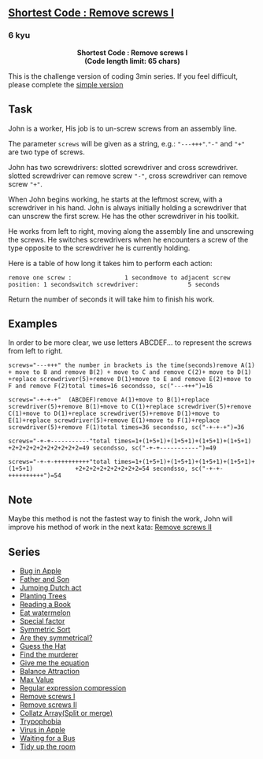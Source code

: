 <h2><a href=https://www.codewars.com/kata/57109bf197b4b3853a000274/train/javascript target="_blank">Shortest Code : Remove screws I</a></h2><h3>6 kyu</h3><p align="center"><b>Shortest Code : Remove screws I<br>(Code length limit: 65 chars)</b></p><p>This is the challenge version of coding 3min series. If you feel difficult, please complete the <a href="http://www.codewars.com/kata/5710a50d336aed828100055a" data-turbolinks="false" target="_blank">simple version</a></p><h2 id="task">Task</h2><p>John is a worker, His job is to un-screw screws from an assembly line.</p><p>The parameter <code>screws</code> will be given as a string, e.g.: <code>"---+++"</code>.<code>"-"</code> and <code>"+"</code> are two type of screws.</p><p>John has two screwdrivers: slotted screwdriver and cross screwdriver. slotted screwdriver can remove screw <code>"-"</code>, cross screwdriver can remove screw <code>"+"</code>.</p><p>When John begins working, he starts at the leftmost screw, with a screwdriver in his hand. John is always initially holding a screwdriver that can unscrew the first screw. He has the other screwdriver in his toolkit.</p><p>He works from left to right, moving along the assembly line and unscrewing the screws. He switches screwdrivers when he encounters a screw of the type opposite to the screwdriver he is currently holding.</p><p>Here is a table of how long it takes him to perform each action:</p><pre><code>remove one screw :               1 secondmove to adjacent screw position: 1 secondswitch screwdriver:              5 seconds</code></pre><p>Return the number of seconds it will take him to finish his work.</p><h2 id="examples">Examples</h2><p>In order to be more clear, we use letters ABCDEF... to represent the screws from left to right.</p><pre><code>screws="---+++" the number in brackets is the time(seconds)remove A(1) + move to B and remove B(2) + move to C and remove C(2)+ move to D(1) +replace screwdriver(5)+remove D(1)+move to E and remove E(2)+move to F and remove F(2)total times=16 secondsso, sc("---+++")=16</code></pre><pre><code>screws="-+-+-+"  (ABCDEF)remove A(1)+move to B(1)+replace screwdriver(5)+remove B(1)+move to C(1)+replace screwdriver(5)+remove C(1)+move to D(1)+replace screwdriver(5)+remove D(1)+move to E(1)+replace screwdriver(5)+remove E(1)+move to F(1)+replace screwdriver(5)+remove F(1)total times=36 secondsso, sc("-+-+-+")=36</code></pre><pre><code>screws="-+-+-----------"total times=1+(1+5+1)+(1+5+1)+(1+5+1)+(1+5+1)            +2+2+2+2+2+2+2+2+2+2=49 secondsso, sc("-+-+-----------")=49</code></pre><pre><code>screws="-+-+-++++++++++"total times=1+(1+5+1)+(1+5+1)+(1+5+1)+(1+5+1)+(1+5+1)            +2+2+2+2+2+2+2+2+2=54 secondsso, sc("-+-+-++++++++++")=54</code></pre><h2 id="note">Note</h2><p>Maybe this method is not the fastest way to finish the work, John will improve his method of work in the next kata: <a href="http://www.codewars.com/kata/57104927d860a31eab000b5d" data-turbolinks="false" target="_blank">Remove screws II</a>   </p><h2 id="series">Series</h2><ul><li><a href="http://www.codewars.com/kata/56f8a648ba792a778a0000b9" data-turbolinks="false" target="_blank">Bug in Apple</a></li><li><a href="http://www.codewars.com/kata/56f928b19982cc7a14000c9d" data-turbolinks="false" target="_blank">Father and Son</a></li><li><a href="http://www.codewars.com/kata/570bbf7b6731d44b36001fde" data-turbolinks="false" target="_blank">Jumping Dutch act</a></li><li><a href="http://www.codewars.com/kata/570f45fab29c705d330004e3" data-turbolinks="false" target="_blank">Planting Trees</a></li><li><a href="http://www.codewars.com/kata/570c560c15944a98e9000fd2" data-turbolinks="false" target="_blank">Reading a Book</a></li><li><a href="http://www.codewars.com/kata/570db6dade4dc8966600051c" data-turbolinks="false" target="_blank">Eat watermelon</a></li><li><a href="http://www.codewars.com/kata/570dff30e6e9284ba3000a8f" data-turbolinks="false" target="_blank">Special factor</a></li><li><a href="http://www.codewars.com/kata/57049a1946edc26dbc00074a" data-turbolinks="false" target="_blank">Symmetric Sort</a></li><li><a href="http://www.codewars.com/kata/5705b59f5eef1f04f1000f84" data-turbolinks="false" target="_blank">Are they symmetrical?</a></li><li><a href="http://www.codewars.com/kata/570e6d8576f0cde131000129" data-turbolinks="false" target="_blank">Guess the Hat</a></li><li><a href="http://www.codewars.com/kata/570e8d5693214b0095001b08" data-turbolinks="false" target="_blank">Find the murderer</a></li><li><a href="http://www.codewars.com/kata/56fa24b10ba33be7d4000315" data-turbolinks="false" target="_blank">Give me the equation</a> </li><li><a href="http://www.codewars.com/kata/5700c79dc155575b31000265" data-turbolinks="false" target="_blank">Balance Attraction</a></li><li><a href="http://www.codewars.com/kata/57075f6d4f2c293f0c0014be" data-turbolinks="false" target="_blank">Max Value</a></li><li><a href="http://www.codewars.com/kata/5707c6e74f2c29a750001f8b" data-turbolinks="false" target="_blank">Regular expression compression</a></li><li><a href="http://www.codewars.com/kata/57109bf197b4b3853a000274" data-turbolinks="false" target="_blank">Remove screws I</a></li><li><a href="http://www.codewars.com/kata/57104927d860a31eab000b5d" data-turbolinks="false" target="_blank">Remove screws II</a></li><li><a href="http://www.codewars.com/kata/56fc7a29fca8b900eb001fac" data-turbolinks="false" target="_blank">Collatz Array(Split or merge)</a></li><li><a href="http://www.codewars.com/kata/56fe107569510b1b1b0002a5" data-turbolinks="false" target="_blank">Trypophobia</a></li><li><a href="http://www.codewars.com/kata/56ffd817140fcc0c3900099b" data-turbolinks="false" target="_blank">Virus in Apple</a></li><li><a href="http://www.codewars.com/kata/5705da6ccb7293991300055f" data-turbolinks="false" target="_blank">Waiting for a Bus</a></li><li><a href="http://www.codewars.com/kata/57035af2d80ec6cdb40008ed" data-turbolinks="false" target="_blank">Tidy up the room</a></li></ul>